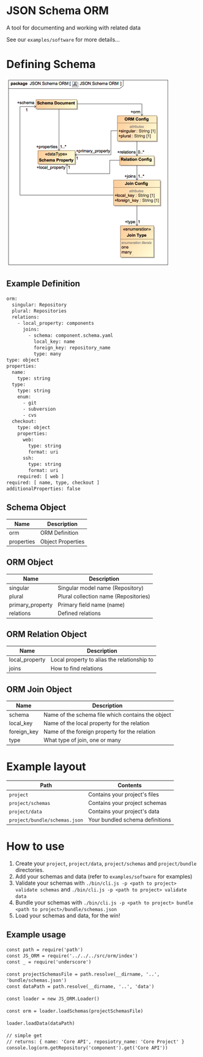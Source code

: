 # JSON Schema ORM

A tool for documenting and working with related data

See our `examples/software` for more details...

# Defining Schema

![JSON Schema ORM](MagicDraw/JSON-Schema-ORM.jpg)

## Example Definition

```
orm:
  singular: Repository
  plural: Repositories
  relations:
    - local_property: components
      joins:
        - schema: component.schema.yaml
          local_key: name
          foreign_key: repository_name
          type: many
type: object
properties:
  name:
    type: string
  type:
    type: string
    enum:
      - git
      - subversion
      - cvs
  checkout:
    type: object
    properties:
      web:
        type: string
        format: uri
      ssh:
        type: string
        format: uri
    required: [ web ]
required: [ name, type, checkout ]
additionalProperties: false
```

## Schema Object

| Name | Description |
|----|---|
| orm | ORM Definition |
| properties | Object Properties |

## ORM Object

| Name | Description |
|------|-------------|
| singular | Singular model name (Repository) |
| plural | Plural collection name (Repositories) |
| primary_property | Primary field name (name) |
| relations | Defined relations |

## ORM Relation Object

| Name | Description |
|------|-------------|
| local_property | Local property to alias the relationship to |
| joins | How to find relations |

## ORM Join Object 

| Name | Description |
|------|-------------|
| schema | Name of the schema file which contains the object |
| local_key | Name of the local property for the relation |
| foreign_key | Name of the foreign property for the relation |
| type | What type of join, one or many |


# Example layout

| Path | Contents |
|------|----------|
| `project` | Contains your project's files |
| `project/schemas` | Contains your project schemas |
| `project/data` | Contains your project's data |
| `project/bundle/schemas.json` | Your bundled schema definitions |

# How to use

1. Create your `project`, `project/data`, `project/schemas` and `project/bundle` directories.
2. Add your schemas and data (refer to `examples/software` for examples)
3. Validate your schemas with `./bin/cli.js -p <path to project> validate schemas` and `./bin/cli.js -p <path to project> validate data`
4. Bundle your schemas with `./bin/cli.js -p <path to project> bundle <path to project>/bundle/schemas.json`
5. Load your schemas and data, for the win!

## Example usage

```
const path = require('path')
const JS_ORM = require('../../../src/orm/index')
const _ = require('underscore')

const projectSchemasFile = path.resolve(__dirname, '..', 'bundle/schemas.json')
const dataPath = path.resolve(__dirname, '..', 'data')

const loader = new JS_ORM.Loader()

const orm = loader.loadSchemas(projectSchemasFile)

loader.loadData(dataPath)

// simple get
// returns: { name: 'Core API', reposiotry_name: 'Core Project' }
console.log(orm.getRepository('component').get('Core API'))
``` 